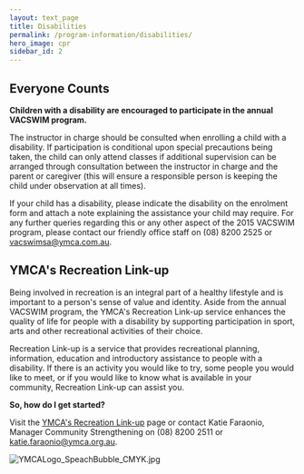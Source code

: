 ```yaml
---
layout: text_page
title: Disabilities
permalink: /program-information/disabilities/
hero_image: cpr
sidebar_id: 2
---
```


## Everyone Counts

**Children with a disability are encouraged to participate
in the annual VACSWIM program.**

The instructor in charge should be consulted when enrolling a
child with a disability. If participation is conditional upon
special precautions being taken, the child can only attend
classes if additional supervision can be arranged through
consultation between the instructor in charge and the parent or
caregiver (this will ensure a responsible person is keeping the
child under observation at all times).

If your child has a disability, please indicate the
disability on the enrolment form and attach a note explaining the
assistance your child may require. For any further queries
regarding this or any other aspect of the 2015 VACSWIM program,
please contact our friendly office staff on (08) 8200
2525 or [vacswimsa@ymca.com.au](mailto:vacswimsa@ymca.com.au).

## YMCA's Recreation Link-up

Being involved in recreation is an integral part of a healthy
lifestyle and is important to a person's sense of value and
identity. Aside from the annual VACSWIM program, the YMCA's
Recreation Link-up service enhances the quality of life for
people with a disability by supporting participation in sport, arts
and other recreational activities of their choice.

Recreation Link-up is a service that provides recreational
planning, information, education and introductory assistance to
people with a disability. If there is an activity you would like to
try, some people you would like to meet, or if you would like to
know what is available in your community, Recreation Link-up can
assist you.

**So, how do I get started?**

Visit the [
YMCA's Recreation Link-up](http://www.sa.ymca.org.au/services/access/Pages/RecLink-up.aspx) page or contact Katie Faraonio, Manager Community Strengthening on (08) 8200 2511 or [katie.faraonio@ymca.org.au](mailto:katie.faraonio@ymca.org.au).

![YMCALogo_SpeachBubble_CMYK.jpg]({{site.assets}}/img/content/ymca-logo.png)